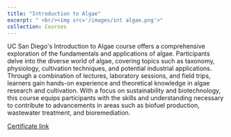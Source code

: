 ```yaml
---
title: "Introduction to Algae"
excerpt: " <br/><img src='/images/int algae.png'>"
collection: Courses
---
```



UC San Diego's Introduction to Algae course offers a comprehensive exploration of the fundamentals and applications of algae. Participants delve into the diverse world of algae, covering topics such as taxonomy, physiology, cultivation techniques, and potential industrial applications. Through a combination of lectures, laboratory sessions, and field trips, learners gain hands-on experience and theoretical knowledge in algae research and cultivation. With a focus on sustainability and biotechnology, this course equips participants with the skills and understanding necessary to contribute to advancements in areas such as biofuel production, wastewater treatment, and bioremediation.

 
 <a href="https://coursera.org/share/0591d0597c724697d807ba4c87714b30">Certificate link</a>

